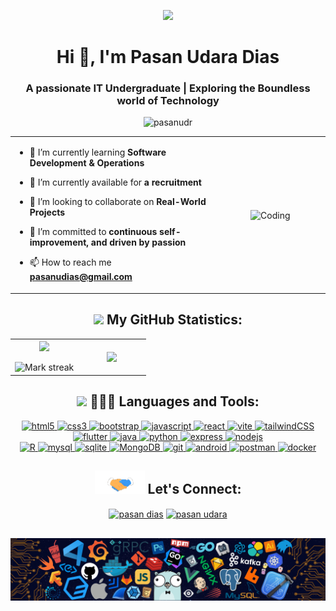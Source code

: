 <p align="center" ><img  src = "https://github.com/7oSkaaa/7oSkaaa/blob/main/Images/about_me.gif?raw=true" width = 100px></p>

<h1 align="center">Hi 👋, I'm Pasan Udara Dias</h1>
<h3 align="center">A passionate IT Undergraduate | Exploring the Boundless world of Technology</h3>

<p align="center"> <img src="https://komarev.com/ghpvc/?username=pasanudr&label=Profile%20views&color=0e75b6&style=flat" alt="pasanudr" /> </p>

<table align="center">
<tr border="none">
<td width="65%" align="left">
  
- 🌱 I’m currently learning **Software Development & Operations**

- 🔭 I’m currently available for **a recruitment**

- 🤝 I’m looking to collaborate on **Real-World Projects**

- 👯 I’m committed to **continuous self-improvement, and driven by passion**

- 📫 How to reach me **pasanudias@gmail.com**

</td>
<td width="35%" align="center">

  <img align="center" top="500" height="200" width="300" alt="Coding" src="https://media.giphy.com/media/SWoSkN6DxTszqIKEqv/giphy.gif">
  
  </td>
</tr>
</table>

## <div align="center"> <img src="https://media.giphy.com/media/iY8CRBdQXODJSCERIr/giphy.gif" width="35"><b> My GitHub Statistics: </b> </div>

<p align="center">
<table align="center">
<tr border="none">
<td width="50%" align="center">
  
  <img  align="center"  src="https://github-readme-stats.vercel.app/api?username=pasanUdr&theme=dark&show_icons=true&count_private=true" />
  <br></br>
  <img  title="🔥 Get streak stats for your profile at git.io/streak-stats" alt="Mark streak" src="https://github-readme-streak-stats.herokuapp.com/?user=pasanUdr&theme=dark&hide_border=false" /> 
</td>
<td width="50%" align="center">

  <img  align="center"  src="https://github-readme-stats.anuraghazra1.vercel.app/api/top-langs/?username=pasanUdr&theme=dark&hide_border=false&no-bg=true&no-frame=true&langs_count=10"/>
  
  </td>
</tr>
</table>

## <div align="center"> <img src="https://media2.giphy.com/media/QssGEmpkyEOhBCb7e1/giphy.gif?cid=ecf05e47a0n3gi1bfqntqmob8g9aid1oyj2wr3ds3mg700bl&rid=giphy.gif" width ="25"> <b >👨🏻‍💻 Languages and Tools:</b> </div>
<p align="center">
  <a href="https://www.w3.org/html/" target="_blank" rel="noreferrer"> <img src="https://github.com/pasanUdr/skill-icons/blob/main/icons/HTML.svg" alt="html5" width="50" height="50" /> </a>
  <a href="https://www.w3schools.com/css/" target="_blank" rel="noreferrer"> <img src="https://github.com/pasanUdr/skill-icons/blob/main/icons/CSS.svg" alt="css3" width="50" height="50"/> </a> 
  <a href="https://getbootstrap.com" target="_blank" rel="noreferrer"> <img src="https://github.com/pasanUdr/skill-icons/blob/main/icons/Bootstrap.svg" alt="bootstrap" width="50" height="50"/> </a> 
  <a href="https://developer.mozilla.org/en-US/docs/Web/JavaScript" target="_blank" rel="noreferrer"> <img src="https://github.com/pasanUdr/skill-icons/blob/main/icons/JavaScript.svg" alt="javascript" width="50" height="50"/> </a>
  <a href="https://reactjs.org/" target="_blank" rel="noreferrer"> <img src="https://github.com/pasanUdr/skill-icons/blob/main/icons/React-Dark.svg" alt="react" width="50" height="50"/> </a>
  <a href="https://vite.dev/" target="_blank" rel="noreferrer"> <img src="https://github.com/pasanUdr/skill-icons/blob/main/icons/Vite-Dark.svg" alt="vite" width="50" height="50"/> </a>
  <a href="https://tailwindcss.com/docs/" target="_blank" rel="noreferrer"> <img src="https://github.com/pasanUdr/skill-icons/blob/main/icons/TailwindCSS-Dark.svg" alt="tailwindCSS" width="50" height="50"/> </a>
  <a href="https://docs.flutter.dev/" target="_blank" rel="noreferrer"> <img src="https://github.com/pasanUdr/skill-icons/blob/main/icons/Flutter-Dark.svg" alt="flutter" width="50" height="50"/> </a>
  <a
  <a href="https://www.java.com" target="_blank" rel="noreferrer"> <img src="https://github.com/pasanUdr/skill-icons/blob/main/icons/Java-Light.svg" alt="java" width="50" height="50"/> </a>
  <a href="https://www.python.org" target="_blank" rel="noreferrer"> <img src="https://github.com/pasanUdr/skill-icons/blob/main/icons/Python-Dark.svg" alt="python" width="50" height="50"/> </a>
  <a href="https://expressjs.com" target="_blank" rel="noreferrer"> <img src="https://github.com/pasanUdr/skill-icons/blob/main/icons/ExpressJS-Dark.svg" alt="express" width="50" height="50"/> </a>
  <a href="https://nodejs.org" target="_blank" rel="noreferrer"> <img src="https://github.com/pasanUdr/skill-icons/blob/main/icons/NodeJS-Dark.svg" alt="nodejs" width="50" height="50"/> </a>
  <br>
  <a href="https://www.r-project.org/other-docs.html" target="_blank" rel="noreferrer"> <img src="https://github.com/pasanUdr/skill-icons/blob/main/icons/R-Dark.svg" alt="R" width="50" height="50"/> </a>
  <a href="https://www.mysql.com/" target="_blank" rel="noreferrer"> <img src="https://github.com/pasanUdr/skill-icons/blob/main/icons/MySQL-Dark.svg" alt="mysql" width="50" height="50"/> </a>
  <a href="https://www.sqlite.org/" target="_blank" rel="noreferrer"> <img src="https://github.com/pasanUdr/skill-icons/blob/main/icons/SQLite.svg" alt="sqlite" width="50" height="50"/> </a>
  <a href="https://learn.mongodb.com/dashboard" target="_blank" rel="noreferrer"> <img src="https://github.com/pasanUdr/skill-icons/blob/main/icons/MongoDB.svg" alt="MongoDB" width="50" height="50"/> </a>
  <a href="https://git-scm.com/" target="_blank" rel="noreferrer"> <img src="https://github.com/pasanUdr/skill-icons/blob/main/icons/Git.svg" alt="git" width="50" height="50"/> </a>
  <a href="https://developer.android.com" target="_blank" rel="noreferrer"> <img src="https://github.com/pasanUdr/skill-icons/blob/main/icons/AndroidStudio-Light.svg" alt="android" width="50" height="50"/> </a>
  <a href="https://postman.com" target="_blank" rel="noreferrer"> <img src="https://github.com/pasanUdr/skill-icons/blob/main/icons/Postman.svg" alt="postman" width="50" height="50"/> </a>
  <a href="https://hub.docker.com/u/pasanudara" target="_blank" rel="noreferrer"> <img src="https://github.com/pasanUdr/skill-icons/blob/main/icons/Docker.svg" alt="docker" width="50" height="50"/> </a>
</p>

## <div align="center"> <img src="https://github.com/0xAbdulKhalid/0xAbdulKhalid/raw/main/assets/mdImages/handshake.gif" width ="80"> <b> Let's Connect:</b> </div>
<p align="center">
  <a href="https://linkedin.com/in/pasan-dias-48322b2a2/" target="blank"><img align="center" src="https://github.com/pasanUdr/skill-icons/blob/main/icons/LinkedIn.svg" alt="pasan dias" width="50" height="50" /></a>
  <a href="https://stackoverflow.com/users/23909906/pasan-udara" target="blank"><img align="center" src="https://github.com/pasanUdr/skill-icons/blob/main/icons/StackOverflow-Dark.svg" alt="pasan udara" width="50" height="50" /></a>
</p>

##
![Github Banner](https://github.com/Jaydeep-Yadav/Jaydeep-Yadav/blob/main/banner.png)
